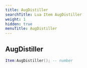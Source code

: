 ```yaml
---
title: AugDistiller
searchTitle: Lua Item AugDistiller
weight: 1
hidden: true
menuTitle: AugDistiller
---
```

## AugDistiller
```lua
Item:AugDistiller(); -- number
```